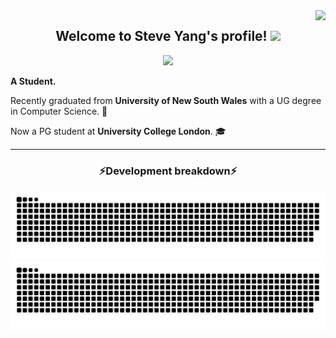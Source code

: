 <img align="right" src="https://visitor-badge.laobi.icu/badge?page_id=typedefSY.typedefSY">

<h2 align="center">
  Welcome to Steve Yang's profile!
  <img src="https://media.giphy.com/media/hvRJCLFzcasrR4ia7z/giphy.gif" width="28">
</h2>

<!-- Typing SVG by DenverCoder1 -->
<p align="center">
  <a href="https://github.com/DenverCoder1/readme-typing-svg">
    <img src="https://readme-typing-svg.herokuapp.com/?font=Fira&color=FF822D&center=true&vCenter=true&lines=Hi+there!+;I+am+typedefSY.;A+Developer+%2F+Researcher;%23UNSW+Graduate.;Now+at+University+of+Melbourne.;Nice+to+meet+you+here~">
  </a>
</p>

**A Student.**

Recently graduated from **University of New South Wales** with a UG degree in Computer Science. 🎉

Now a PG student at **University College London**. 🎓

<hr>

<h3 align="center">⚡Development breakdown⚡</h3>

![github contribution grid snake animation](https://raw.githubusercontent.com/typedefSY/typedefSY/output/github-contribution-grid-snake-dark.svg?palette=github-dark#gh-dark-mode-only)
![github contribution grid snake animation](https://raw.githubusercontent.com/typedefSY/typedefSY/output/github-contribution-grid-snake.svg#gh-light-mode-only)

<!--START_SECTION:waka-->
<!-- **🐱 My GitHub Data** 

> 🏆 635 Contributions in the Year 2024
 > 
> 📦 1.4 MB Used in GitHub's Storage 
 > 
> 🚫 Not Opted to Hire
 > 
> 📜 76 Public Repositories 
 > 
> 🔑 29 Private Repositories  
 > 
**I'm a Night 🦉** 

```text
🌞 Morning    15 commits     ⣀⣀⣀⣀⣀⣀⣀⣀⣀⣀⣀⣀⣀⣀⣀⣀⣀⣀⣀⣀⣀⣀⣀⣀⣀   2.15% 
🌆 Daytime    261 commits    ⣿⣿⣿⣿⣿⣿⣿⣿⣿⣀⣀⣀⣀⣀⣀⣀⣀⣀⣀⣀⣀⣀⣀⣀⣀   37.34% 
🌃 Evening    243 commits    ⣿⣿⣿⣿⣿⣿⣿⣿⣀⣀⣀⣀⣀⣀⣀⣀⣀⣀⣀⣀⣀⣀⣀⣀⣀   34.76% 
🌙 Night      180 commits    ⣿⣿⣿⣿⣿⣿⣀⣀⣀⣀⣀⣀⣀⣀⣀⣀⣀⣀⣀⣀⣀⣀⣀⣀⣀   25.75% -->

<!--END_SECTION:waka-->